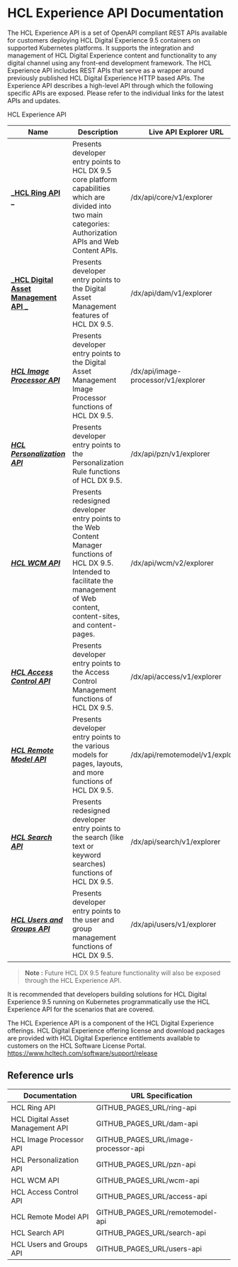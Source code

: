 # HCL Experience API Documentation

The HCL Experience API is a set of OpenAPI compliant REST APIs available for customers deploying HCL Digital Experience 9.5 containers on supported Kubernetes platforms. It supports the integration and management of HCL Digital Experience content and functionality to any digital channel using any front-end development framework. The HCL Experience API includes REST APIs that serve as a wrapper around previously published HCL Digital Experience HTTP based APIs.
The Experience API describes a high-level API through which the following specific APIs are exposed.
Please refer to the individual links for the latest APIs and updates.

HCL Experience API

| Name                                                                   | Description                                                                                                                                                                            | Live API Explorer URL               |
|------------------------------------------------------------------------|----------------------------------------------------------------------------------------------------------------------------------------------------------------------------------------|-------------------------------------|
| [**_HCL Ring API _**](GITHUB_PAGES_URL/ring-api)                      | Presents developer entry points to HCL DX 9.5 core platform capabilities which are divided into two main categories: Authorization APIs and Web Content APIs.                          | /dx/api/core/v1/explorer            |
| [**_HCL Digital Asset Management API _**](GITHUB_PAGES_URL/dam-api)   | Presents developer entry points to the Digital Asset Management features of HCL DX 9.5.                                                                                                | /dx/api/dam/v1/explorer             |
| [**_HCL Image Processor API_**](GITHUB_PAGES_URL/image-processor-api) | Presents developer entry points to the Digital Asset Management Image Processor functions of HCL DX 9.5.                                                                               | /dx/api/image-processor/v1/explorer |
| [**_HCL Personalization API_**](GITHUB_PAGES_URL/pzn-api)             | Presents developer entry points to the Personalization Rule functions of HCL DX 9.5.                                                                                                   | /dx/api/pzn/v1/explorer             |
| [**_HCL WCM API_**](GITHUB_PAGES_URL/wcm-api)                   | Presents redesigned developer entry points to the Web Content Manager functions of HCL DX 9.5. Intended to facilitate the management of Web content, content-sites, and content-pages. | /dx/api/wcm/v2/explorer             |
| [**_HCL Access Control API_**](GITHUB_PAGES_URL/access-api)                   | Presents developer entry points to the Access Control Management functions of HCL DX 9.5. | /dx/api/access/v1/explorer             |
| [**_HCL Remote Model API_**](GITHUB_PAGES_URL/remotemodel-api)                   | Presents developer entry points to the various models for pages, layouts, and more functions of HCL DX 9.5.  | /dx/api/remotemodel/v1/explorer             |
| [**_HCL Search API_**](GITHUB_PAGES_URL/search-api)                   | Presents redesigned developer entry points to the search (like text or keyword searches) functions of HCL DX 9.5. | /dx/api/search/v1/explorer             |
| [**_HCL Users and Groups API_**](GITHUB_PAGES_URL/users-api)                   | Presents developer entry points to the user and group management functions of HCL DX 9.5.  | /dx/api/users/v1/explorer             |

> **Note :** Future HCL DX 9.5 feature functionality will also be exposed through the HCL Experience API.

It is recommended that developers building solutions for HCL Digital Experience 9.5 running on Kubernetes programmatically use the HCL Experience API for the scenarios that are covered.

The HCL Experience API is a component of the HCL Digital Experience offerings. HCL Digital Experience offering license and download packages are provided with HCL Digital Experience entitlements available to customers on the HCL Software License Portal. https://www.hcltech.com/software/support/release

## Reference urls 

Documentation | URL Specification
--------------|------------------
HCL Ring API | GITHUB_PAGES_URL/ring-api
HCL Digital Asset Management API | GITHUB_PAGES_URL/dam-api
HCL Image Processor API | GITHUB_PAGES_URL/image-processor-api
HCL Personalization API | GITHUB_PAGES_URL/pzn-api
HCL WCM API | GITHUB_PAGES_URL/wcm-api
HCL Access Control API | GITHUB_PAGES_URL/access-api
HCL Remote Model API | GITHUB_PAGES_URL/remotemodel-api
HCL Search API | GITHUB_PAGES_URL/search-api
HCL Users and Groups API | GITHUB_PAGES_URL/users-api